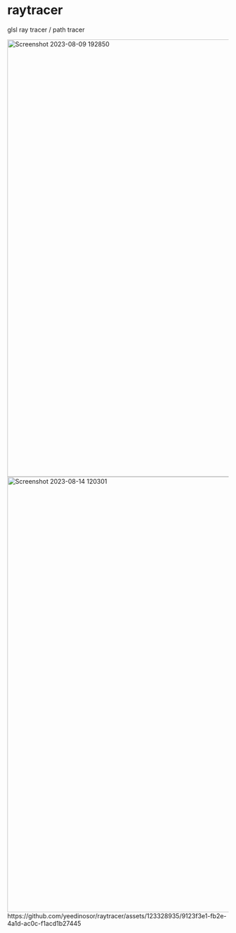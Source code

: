 # raytracer

glsl ray tracer / path tracer



<img width="995" alt="Screenshot 2023-08-09 192850" src="https://github.com/yeedinosor/raytracer/assets/123328935/e362c363-079c-4a34-8800-235b377d1838">
<img width="991" alt="Screenshot 2023-08-14 120301" src="https://github.com/yeedinosor/raytracer/assets/123328935/5b2381c5-9cba-4258-952b-b3cd2ee392b8">
https://github.com/yeedinosor/raytracer/assets/123328935/9123f3e1-fb2e-4a1d-ac0c-f1acd1b27445

